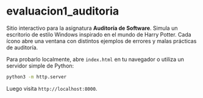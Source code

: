 # evaluacion1_auditoria

Sitio interactivo para la asignatura **Auditoría de Software**. Simula un escritorio de estilo Windows inspirado en el mundo de Harry Potter. Cada ícono abre una ventana con distintos ejemplos de errores y malas prácticas de auditoría.

Para probarlo localmente, abre `index.html` en tu navegador o utiliza un servidor simple de Python:

```bash
python3 -m http.server
```

Luego visita `http://localhost:8000`.
